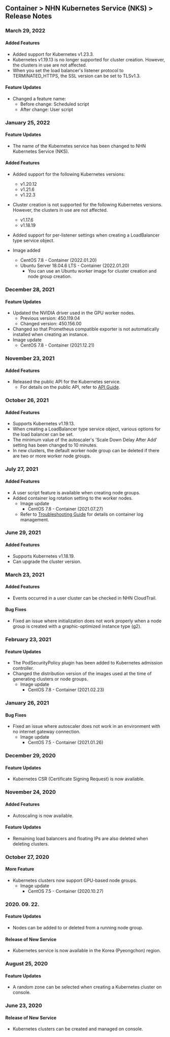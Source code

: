 ## Container > NHN Kubernetes Service (NKS) > Release Notes

### March 29, 2022

#### Added Features

* Added support for Kubernetes v1.23.3.
* Kubernetes v1.19.13 is no longer supported for cluster creation. However, the clusters in use are not affected.
* When you set the load balancer's listener protocol to TERMINATED_HTTPS, the SSL version can be set to TLSv1.3.

#### Feature Updates

* Changed a feature name:
    * Before change: Scheduled script
    * After change: User script

### January 25, 2022

#### Feature Updates
* The name of the Kubernetes service has been changed to NHN Kubernetes Service (NKS).

#### Added Features

* Added support for the following Kubernetes versions:
    * v1.20.12
    * v1.21.6
    * v1.22.3

* Cluster creation is not supported for the following Kubernetes versions. However, the clusters in use are not affected.
    * v1.17.6
    * v1.18.19

* Added support for per-listener settings when creating a LoadBalancer type service object.

* Image added
    * CentOS 7.8 - Container (2022.01.20)
    * Ubuntu Server 18.04.6 LTS - Container (2022.01.20)
        * You can use an Ubuntu worker image for cluster creation and node group creation.

### December 28, 2021

#### Feature Updates

* Updated the NVIDIA driver used in the GPU worker nodes.
    * Previous version: 450.119.04
    * Changed version: 450.156.00
* Changed so that Prometheus compatible exporter is not automatically installed when creating an instance.
* Image update
    * CentOS 7.8 - Container (2021.12.21)

### November 23, 2021

#### Added Features
* Released the public API for the Kubernetes service.
     * For details on the public API, refer to [API Guide](/Container/Kubernetes/zh/public-api).

### October 26, 2021

#### Added Features

* Supports Kubernetes v1.19.13.
* When creating a LoadBalancer type service object, various options for the load balancer can be set.
* The minimum value of the autoscaler's 'Scale Down Delay After Add' setting has been changed to 10 minutes.
* In new clusters, the default worker node group can be deleted if there are two or more worker node groups.

### July 27, 2021

#### Added Features

* A user script feature is available when creating node groups.
* Added container log rotation setting to the worker nodes.
    * Image update
        * CentOS 7.8 - Container (2021.07.27)
    * Refer to [Troubleshooting Guide](/Container/Kubernetes/zh/troubleshooting-guide) for details on container log management.

### June 29, 2021

#### Added Features

* Supports Kubernetes v1.18.19.
* Can upgrade the cluster version.

### March 23, 2021

#### Added Features

* Events occurred in a user cluster can be checked in NHN CloudTrail.

#### Bug Fixes
* Fixed an issue where initialization does not work properly when a node group is created with a graphic-optimized instance type (g2).

### February 23, 2021

#### Feature Updates
* The PodSecurityPolicy plugin has been added to Kubernetes admission controller.
* Changed the distribution version of the images used at the time of generating clusters or node groups.
    * Image update
        * CentOS 7.8 - Container (2021.02.23)

### January 26, 2021
#### Bug Fixes
* Fixed an issue where autoscaler does not work in an environment with no internet gateway connection.
    * Image update
        * CentOS 7.5 - Container (2021.01.26)

### December 29, 2020
#### Feature Updates
* Kubernetes CSR (Certificate Signing Request) is now available.

### November 24, 2020
#### Added Features
* Autoscaling is now available.

#### Feature Updates
* Remaining load balancers and floating IPs are also deleted when deleting clusters.

### October 27, 2020
#### More Feature
* Kubernetes clusters now support GPU-based node groups.
    * Image update
        * CentOS 7.5 - Container (2020.10.27)

### 2020. 09. 22.
#### Feature Updates
* Nodes can be added to or deleted from a running node group.

#### Release of New Service
* Kubernetes service is now available in the Korea (Pyeongchon) region.

### August 25, 2020
#### Feature Updates
* A random zone can be selected when creating a Kubernetes cluster on console.

### June 23, 2020
#### Release of New Service 
* Kubernetes clusters can be created and managed on console. 
